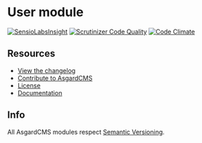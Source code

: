 # User module

[![SensioLabsInsight](https://insight.sensiolabs.com/projects/304d1d01-3347-4958-915f-b2daabfe5f5a/mini.png)](https://insight.sensiolabs.com/projects/304d1d01-3347-4958-915f-b2daabfe5f5a)
[![Scrutinizer Code Quality](https://scrutinizer-ci.com/g/AsgardCms/User/badges/quality-score.png?b=master)](https://scrutinizer-ci.com/g/AsgardCms/User/?branch=master)
[![Code Climate](https://codeclimate.com/github/AsgardCms/User/badges/gpa.svg)](https://codeclimate.com/github/AsgardCms/User)


## Resources

- [View the changelog](CHANGELOG.md)
- [Contribute to AsgardCMS](CONTRIBUTING.md)
- [License](LICENSE.md)
- [Documentation]()


## Info

All AsgardCMS modules respect [Semantic Versioning](http://semver.org/).

